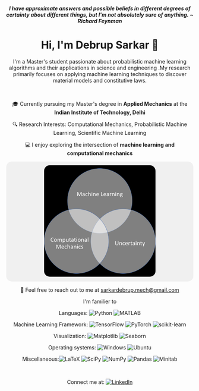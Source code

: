 #### <div align="center"> *I have approximate answers and possible beliefs in different degrees of certainty about different things, but I'm not absolutely sure of anything. ~ Richard Feynman*



# <div align="center"> Hi, I'm Debrup Sarkar 👋

<div align="center"> I'm a Master's student passionate about probabilistic machine learning algorithms and their applications in science and engineering .My research primarily focuses on applying machine learning techniques to discover material models and constitutive laws. 




<br> <!-- One line space here -->

🎓 Currently pursuing my Master's degree in **Applied Mechanics** at the **Indian Institute of Technology, Delhi**

🔍 Research Interests: Computational Mechanics, Probabilistic Machine Learning, Scientific Machine Learning

💻 I enjoy exploring the intersection of **machine learning and computational mechanics**


<div align="center" style="background-color: #f0f0f0; padding: 10px; border-radius: 15px;">
  <img src="black_png.png"  width="300" style="border-radius: 15px;"/>
</div>

📧 Feel free to reach out to me at sarkardebrup.mech@gmail.com
<br> <!-- One line space here -->

I'm familier to

Languages: ![Python](https://img.shields.io/badge/-Python-blue?style=flat&logo=python&logoColor=white)
![MATLAB](https://img.shields.io/badge/-MATLAB-orange?style=flat&logo=mathworks&logoColor=white)

Machine Learning Framework: ![TensorFlow](https://img.shields.io/badge/-TensorFlow-orange?style=flat&logo=tensorflow&logoColor=white)
![PyTorch](https://img.shields.io/badge/-PyTorch-orange?style=flat&logo=pytorch&logoColor=white)
![scikit-learn](https://img.shields.io/badge/-scikit_learn-orange?style=flat&logo=scikit-learn&logoColor=white)

Visualization: ![Matplotlib](https://img.shields.io/badge/-Matplotlib-blue?style=flat&logo=matplotlib&logoColor=white)
![Seaborn](https://img.shields.io/badge/-Seaborn-blue?style=flat&logo=seaborn&logoColor=white)

Operating systems: ![Windows](https://img.shields.io/badge/-Windows-blue?style=flat&logo=windows&logoColor=white)
![Ubuntu](https://img.shields.io/badge/-Ubuntu-orange?style=flat&logo=ubuntu&logoColor=white)


Miscellaneous:![LaTeX](https://img.shields.io/badge/-LaTeX-teal?style=flat&logo=latex&logoColor=white)
![SciPy](https://img.shields.io/badge/-SciPy-blue?style=flat&logo=scipy&logoColor=white)
![NumPy](https://img.shields.io/badge/-NumPy-yellow?style=flat&logo=numpy&logoColor=white)
![Pandas](https://img.shields.io/badge/-Pandas-lightgrey?style=flat&logo=pandas&logoColor=white)
![Minitab](https://img.shields.io/badge/-Minitab-blueviolet?style=flat&logo=minitab&logoColor=white)




<br> <!-- One line space here -->


Connect me at: [![LinkedIn](https://img.shields.io/badge/LinkedIn-Profile-blue?style=flat&logo=linkedin&logoColor=white)](https://www.linkedin.com/in/debrup-sarkar)

